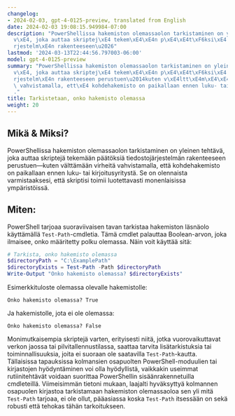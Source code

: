 ```yaml
---
changelog:
- 2024-02-03, gpt-4-0125-preview, translated from English
date: 2024-02-03 19:08:15.949984-07:00
description: "PowerShellissa hakemiston olemassaolon tarkistaminen on yleinen teht\xE4\
  v\xE4, joka auttaa skriptej\xE4 tekem\xE4\xE4n p\xE4\xE4t\xF6ksi\xE4 tiedostoj\xE4\
  rjestelm\xE4n rakenteeseen\u2026"
lastmod: '2024-03-13T22:44:56.797003-06:00'
model: gpt-4-0125-preview
summary: "PowerShellissa hakemiston olemassaolon tarkistaminen on yleinen teht\xE4\
  v\xE4, joka auttaa skriptej\xE4 tekem\xE4\xE4n p\xE4\xE4t\xF6ksi\xE4 tiedostoj\xE4\
  rjestelm\xE4n rakenteeseen perustuen\u2014kuten v\xE4ltt\xE4m\xE4\xE4n virheit\xE4\
  \ vahvistamalla, ett\xE4 kohdehakemisto on paikallaan ennen luku- tai kirjoitusyrityst\xE4\
  ."
title: Tarkistetaan, onko hakemisto olemassa
weight: 20
---
```


## Mikä & Miksi?
PowerShellissa hakemiston olemassaolon tarkistaminen on yleinen tehtävä, joka auttaa skriptejä tekemään päätöksiä tiedostojärjestelmän rakenteeseen perustuen—kuten välttämään virheitä vahvistamalla, että kohdehakemisto on paikallaan ennen luku- tai kirjoitusyritystä. Se on olennaista varmistaaksesi, että skriptisi toimii luotettavasti monenlaisissa ympäristöissä.

## Miten:
PowerShell tarjoaa suoraviivaisen tavan tarkistaa hakemiston läsnäolo käyttämällä `Test-Path`-cmdletia. Tämä cmdlet palauttaa Boolean-arvon, joka ilmaisee, onko määritetty polku olemassa. Näin voit käyttää sitä:

```powershell
# Tarkista, onko hakemisto olemassa
$directoryPath = "C:\ExamplePath"
$directoryExists = Test-Path -Path $directoryPath
Write-Output "Onko hakemisto olemassa? $directoryExists"
```

Esimerkkituloste olemassa olevalle hakemistolle:

```
Onko hakemisto olemassa? True
```

Ja hakemistolle, jota ei ole olemassa:

```
Onko hakemisto olemassa? False
```

Monimutkaisempia skriptejä varten, erityisesti niitä, jotka vuorovaikuttavat verkon jaossa tai pilvitallennustilassa, saattaa tarvita lisätarkistuksia tai toiminnallisuuksia, joita ei suoraan ole saatavilla `Test-Path`-kautta. Tällaisissa tapauksissa kolmansien osapuolten PowerShell-moduulien tai kirjastojen hyödyntäminen voi olla hyödyllistä, vaikkakin useimmat rutiinitehtävät voidaan suorittaa PowerShellin sisäänrakennetuilla cmdleteillä. Viimeisimmän tietoni mukaan, laajalti hyväksyttyä kolmannen osapuolen kirjastoa tarkistamaan hakemiston olemassaoloa sen yli mitä `Test-Path` tarjoaa, ei ole ollut, pääasiassa koska `Test-Path` itsessään on sekä robusti että tehokas tähän tarkoitukseen.
